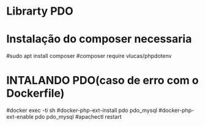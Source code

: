 # Librarty PDO


# Instalação do composer necessaria

#sudo apt install composer
#composer require vlucas/phpdotenv


# INTALANDO PDO(caso de erro com o Dockerfile)

#docker exec -ti <your-php-container> sh
#docker-php-ext-install pdo pdo_mysql
#docker-php-ext-enable pdo pdo_mysql
#apachectl restart
